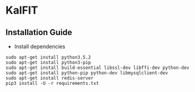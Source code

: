 # KalFIT


## Installation Guide

- Install dependencies
```
sudo apt-get install python3.5.2
sudo apt-get install python3-pip
sudo apt-get install build-essential libssl-dev libffi-dev python-dev
sudo apt-get install python-pip python-dev libmysqlclient-dev
sudo apt-get install redis-server
pip3 install -U -r requirements.txt
```
